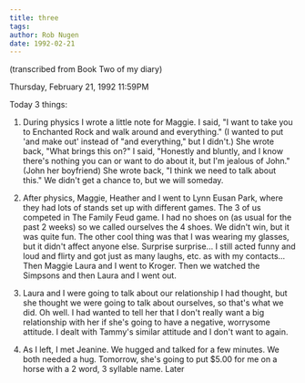 ```yaml
---
title: three
tags: 
author: Rob Nugen
date: 1992-02-21
---
```


<p class=note>(transcribed from Book Two of my diary)</p>

<p class=date>Thursday, February 21, 1992 11:59PM</p>

<p>Today 3 things:

<ol>
<li><p>During physics I wrote a little note for Maggie.  I said, "I
want to take you to Enchanted Rock and walk around and everything."
(I wanted to put 'and make out' instead of "and everything," but I
didn't.)  She wrote back, "What brings this on?"  I said, "Honestly
and bluntly, and I know there's nothing you can or want to do about
it, but I'm jealous of John." (John her boyfriend) She wrote back, "I
think we need to talk about this."  We didn't get a chance to, but we
will someday.

<li><p>After physics, Maggie, Heather and I went to Lynn Eusan Park,
where they had lots of stands set up with different games.  The 3 of
us competed in The Family Feud game.  I had no shoes on (as usual for
the past 2 weeks) so we called ourselves the 4 shoes.  We didn't win,
but it was quite fun.  The other cool thing was that I was wearing my
glasses, but it didn't affect anyone else.  Surprise surprise... I
still acted funny and loud and flirty and got just as many laughs,
etc. as with my contacts... Then Maggie Laura and I went to
Kroger. Then we watched the Simpsons and then Laura and I went out.

<li><p>Laura and I were going to talk about our relationship I had
thought, but she thought we were going to talk about ourselves, so
that's what we did.  Oh well.  I had wanted to tell her that I don't
really want a big relationship with her if she's going to have a
negative, worrysome attitude.  I dealt with Tammy's similar attitude
and I don't want to again.

<li><p>As I left, I met Jeanine.  We hugged and talked for a few
minutes.  We both needed a hug. Tomorrow, she's going to put $5.00 for
me on a horse with a 2 word, 3 syllable name.  Later
